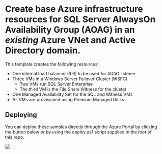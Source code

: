 # Create base Azure infrastructure resources for SQL Server AlwaysOn Availability Group (AOAG) in an _existing_ Azure VNet and Active Directory domain.

This template creates the following resources:
+	One internal load balancer (ILB) to be used for AOAG listener
+	Three VMs in a Windows Server Failover Cluster (WSFC)
	+	Two VMs run SQL Server Enterprise
	+	The third VM is the File Share Witness for the cluster
+	One Managed Availability Set for the SQL and Witness VMs
+	All VMs are provisioned using Premium Managed Disks

## Deploying

You can deploy these samples directly through the Azure Portal by clicking the button below or by using the deploy.ps1 script supplied in the root of this repo.

<a href="https://portal.azure.com/#create/Microsoft.Template/uri/https://github.com/gwolffBT/sql_alwayson_clusterArm%2Fmaster%2Fazuredeploy.json" target="_blank">
    <img src="http://azuredeploy.net/deploybutton.png"/>
</a>

